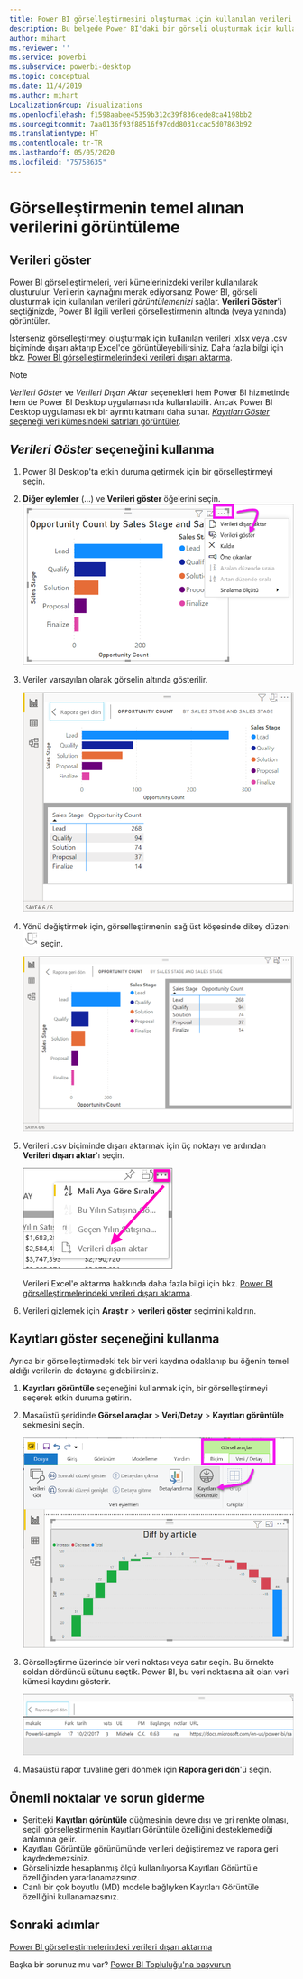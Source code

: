 ```yaml
---
title: Power BI görselleştirmesini oluşturmak için kullanılan verileri gösterme
description: Bu belgede Power BI'daki bir görseli oluşturmak için kullanılan verileri gösterme ve bu verileri .csv dosyası biçiminde dışarı aktarma adımları açıklanmaktadır.
author: mihart
ms.reviewer: ''
ms.service: powerbi
ms.subservice: powerbi-desktop
ms.topic: conceptual
ms.date: 11/4/2019
ms.author: mihart
LocalizationGroup: Visualizations
ms.openlocfilehash: f1598aabee45359b312d39f836cede8ca4198bb2
ms.sourcegitcommit: 7aa0136f93f88516f97ddd8031ccac5d07863b92
ms.translationtype: HT
ms.contentlocale: tr-TR
ms.lasthandoff: 05/05/2020
ms.locfileid: "75758635"
---
```

# <a name="display-a-visualizations-underlying-data"></a>Görselleştirmenin temel alınan verilerini görüntüleme

## <a name="show-data"></a>Verileri göster
Power BI görselleştirmeleri, veri kümelerinizdeki veriler kullanılarak oluşturulur. Verilerin kaynağını merak ediyorsanız Power BI, görseli oluşturmak için kullanılan verileri *görüntülemenizi* sağlar. **Verileri Göster**'i seçtiğinizde, Power BI ilgili verileri görselleştirmenin altında (veya yanında) görüntüler.

İsterseniz görselleştirmeyi oluşturmak için kullanılan verileri .xlsx veya .csv biçiminde dışarı aktarıp Excel'de görüntüleyebilirsiniz. Daha fazla bilgi için bkz. [Power BI görselleştirmelerindeki verileri dışarı aktarma](power-bi-visualization-export-data.md).

> [!NOTE]
> *Verileri Göster* ve *Verileri Dışarı Aktar* seçenekleri hem Power BI hizmetinde hem de Power BI Desktop uygulamasında kullanılabilir. Ancak Power BI Desktop uygulaması ek bir ayrıntı katmanı daha sunar. [*Kayıtları Göster* seçeneği veri kümesindeki satırları görüntüler](../desktop-see-data-see-records.md).
> 
> 

## <a name="using-show-data"></a>*Verileri Göster* seçeneğini kullanma 
1. Power BI Desktop'ta etkin duruma getirmek için bir görselleştirmeyi seçin.

2. **Diğer eylemler** (...) ve **Verileri göster** öğelerini seçin. 
    ![Verileri Göster için görüntüleme seçenekleri](media/service-reports-show-data/power-bi-more-action.png)


3. Veriler varsayılan olarak görselin altında gösterilir.
   
   ![görsel ve veri dikey görüntüsü](media/service-reports-show-data/power-bi-show-data-below.png)

4. Yönü değiştirmek için, görselleştirmenin sağ üst köşesinde dikey düzeni ![dikey yerleşime geçmek için kullanılan simgenin küçük ekran görüntüsü](media/service-reports-show-data/power-bi-vertical-icon-new.png) seçin.
   
   ![görsel ve veri yatay görüntüsü](media/service-reports-show-data/power-bi-show-data-side.png)
5. Verileri .csv biçiminde dışarı aktarmak için üç noktayı ve ardından **Verileri dışarı aktar**'ı seçin.
   
    ![Verileri dışarı aktar’ı seçme](media/service-reports-show-data/power-bi-export-data-new.png)
   
    Verileri Excel'e aktarma hakkında daha fazla bilgi için bkz. [Power BI görselleştirmelerindeki verileri dışarı aktarma](power-bi-visualization-export-data.md).
6. Verileri gizlemek için **Araştır** > **verileri göster** seçimini kaldırın.

## <a name="using-show-records"></a>Kayıtları göster seçeneğini kullanma
Ayrıca bir görselleştirmedeki tek bir veri kaydına odaklanıp bu öğenin temel aldığı verilerin de detayına gidebilirsiniz. 

1. **Kayıtları görüntüle** seçeneğini kullanmak için, bir görselleştirmeyi seçerek etkin duruma getirin. 

2. Masaüstü şeridinde **Görsel araçlar** > **Veri/Detay** > **Kayıtları görüntüle** sekmesini seçin. 

    ![Kayıtları Görüntüle özelliğinin seçili olduğunu gösteren ekran görüntüsü.](media/service-reports-show-data/power-bi-see-record.png)

3. Görselleştirme üzerinde bir veri noktası veya satır seçin. Bu örnekte soldan dördüncü sütunu seçtik. Power BI, bu veri noktasına ait olan veri kümesi kaydını gösterir.

    ![Veri kümesindeki tek bir kaydın ekran görüntüsü.](media/service-reports-show-data/power-bi-row.png)

4. Masaüstü rapor tuvaline geri dönmek için **Rapora geri dön**'ü seçin. 

## <a name="considerations-and-troubleshooting"></a>Önemli noktalar ve sorun giderme

- Şeritteki **Kayıtları görüntüle** düğmesinin devre dışı ve gri renkte olması, seçili görselleştirmenin Kayıtları Görüntüle özelliğini desteklemediği anlamına gelir.
- Kayıtları Görüntüle görünümünde verileri değiştiremez ve rapora geri kaydedemezsiniz.
- Görselinizde hesaplanmış ölçü kullanılıyorsa Kayıtları Görüntüle özelliğinden yararlanamazsınız.
- Canlı bir çok boyutlu (MD) modele bağlıyken Kayıtları Görüntüle özelliğini kullanamazsınız.  

## <a name="next-steps"></a>Sonraki adımlar
[Power BI görselleştirmelerindeki verileri dışarı aktarma](power-bi-visualization-export-data.md)    

Başka bir sorunuz mu var? [Power BI Topluluğu'na başvurun](https://community.powerbi.com/)

